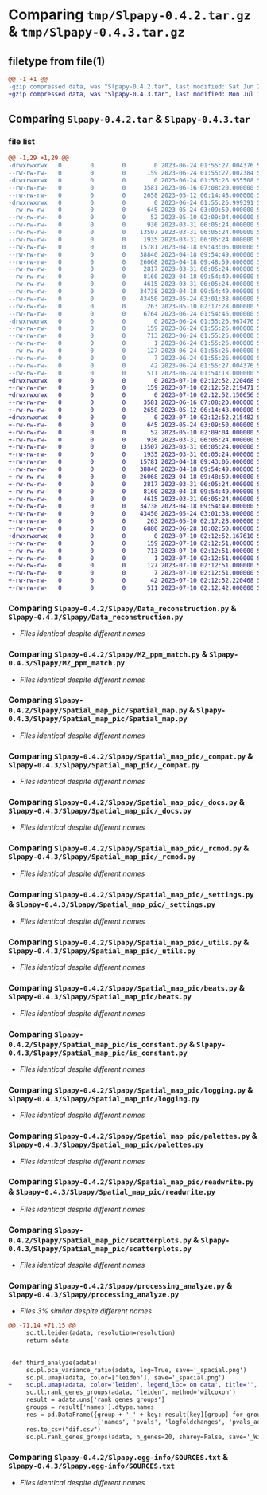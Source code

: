 # Comparing `tmp/Slpapy-0.4.2.tar.gz` & `tmp/Slpapy-0.4.3.tar.gz`

## filetype from file(1)

```diff
@@ -1 +1 @@
-gzip compressed data, was "Slpapy-0.4.2.tar", last modified: Sat Jun 24 01:55:27 2023, max compression
+gzip compressed data, was "Slpapy-0.4.3.tar", last modified: Mon Jul 10 02:12:52 2023, max compression
```

## Comparing `Slpapy-0.4.2.tar` & `Slpapy-0.4.3.tar`

### file list

```diff
@@ -1,29 +1,29 @@
-drwxrwxrwx   0        0        0        0 2023-06-24 01:55:27.004376 Slpapy-0.4.2/
--rw-rw-rw-   0        0        0      159 2023-06-24 01:55:27.002384 Slpapy-0.4.2/PKG-INFO
-drwxrwxrwx   0        0        0        0 2023-06-24 01:55:26.955508 Slpapy-0.4.2/Slpapy/
--rw-rw-rw-   0        0        0     3581 2023-06-16 07:08:20.000000 Slpapy-0.4.2/Slpapy/Data_reconstruction.py
--rw-rw-rw-   0        0        0     2658 2023-05-12 06:14:48.000000 Slpapy-0.4.2/Slpapy/MZ_ppm_match.py
-drwxrwxrwx   0        0        0        0 2023-06-24 01:55:26.999391 Slpapy-0.4.2/Slpapy/Spatial_map_pic/
--rw-rw-rw-   0        0        0      645 2023-05-24 03:09:50.000000 Slpapy-0.4.2/Slpapy/Spatial_map_pic/Spatial_map.py
--rw-rw-rw-   0        0        0       52 2023-05-10 02:09:04.000000 Slpapy-0.4.2/Slpapy/Spatial_map_pic/__init__.py
--rw-rw-rw-   0        0        0      936 2023-03-31 06:05:24.000000 Slpapy-0.4.2/Slpapy/Spatial_map_pic/_compat.py
--rw-rw-rw-   0        0        0    13507 2023-03-31 06:05:24.000000 Slpapy-0.4.2/Slpapy/Spatial_map_pic/_docs.py
--rw-rw-rw-   0        0        0     1935 2023-03-31 06:05:24.000000 Slpapy-0.4.2/Slpapy/Spatial_map_pic/_rcmod.py
--rw-rw-rw-   0        0        0    15781 2023-04-18 09:43:06.000000 Slpapy-0.4.2/Slpapy/Spatial_map_pic/_settings.py
--rw-rw-rw-   0        0        0    38840 2023-04-18 09:54:49.000000 Slpapy-0.4.2/Slpapy/Spatial_map_pic/_utils.py
--rw-rw-rw-   0        0        0    26068 2023-04-18 09:48:59.000000 Slpapy-0.4.2/Slpapy/Spatial_map_pic/beats.py
--rw-rw-rw-   0        0        0     2817 2023-03-31 06:05:24.000000 Slpapy-0.4.2/Slpapy/Spatial_map_pic/is_constant.py
--rw-rw-rw-   0        0        0     8160 2023-04-18 09:54:49.000000 Slpapy-0.4.2/Slpapy/Spatial_map_pic/logging.py
--rw-rw-rw-   0        0        0     4615 2023-03-31 06:05:24.000000 Slpapy-0.4.2/Slpapy/Spatial_map_pic/palettes.py
--rw-rw-rw-   0        0        0    34738 2023-04-18 09:54:49.000000 Slpapy-0.4.2/Slpapy/Spatial_map_pic/readwrite.py
--rw-rw-rw-   0        0        0    43450 2023-05-24 03:01:38.000000 Slpapy-0.4.2/Slpapy/Spatial_map_pic/scatterplots.py
--rw-rw-rw-   0        0        0      263 2023-05-10 02:17:28.000000 Slpapy-0.4.2/Slpapy/__init__.py
--rw-rw-rw-   0        0        0     6764 2023-06-24 01:54:46.000000 Slpapy-0.4.2/Slpapy/processing_analyze.py
-drwxrwxrwx   0        0        0        0 2023-06-24 01:55:26.967476 Slpapy-0.4.2/Slpapy.egg-info/
--rw-rw-rw-   0        0        0      159 2023-06-24 01:55:26.000000 Slpapy-0.4.2/Slpapy.egg-info/PKG-INFO
--rw-rw-rw-   0        0        0      713 2023-06-24 01:55:26.000000 Slpapy-0.4.2/Slpapy.egg-info/SOURCES.txt
--rw-rw-rw-   0        0        0        1 2023-06-24 01:55:26.000000 Slpapy-0.4.2/Slpapy.egg-info/dependency_links.txt
--rw-rw-rw-   0        0        0      127 2023-06-24 01:55:26.000000 Slpapy-0.4.2/Slpapy.egg-info/requires.txt
--rw-rw-rw-   0        0        0        7 2023-06-24 01:55:26.000000 Slpapy-0.4.2/Slpapy.egg-info/top_level.txt
--rw-rw-rw-   0        0        0       42 2023-06-24 01:55:27.004376 Slpapy-0.4.2/setup.cfg
--rw-rw-rw-   0        0        0      511 2023-06-24 01:54:18.000000 Slpapy-0.4.2/setup.py
+drwxrwxrwx   0        0        0        0 2023-07-10 02:12:52.220468 Slpapy-0.4.3/
+-rw-rw-rw-   0        0        0      159 2023-07-10 02:12:52.219471 Slpapy-0.4.3/PKG-INFO
+drwxrwxrwx   0        0        0        0 2023-07-10 02:12:52.150656 Slpapy-0.4.3/Slpapy/
+-rw-rw-rw-   0        0        0     3581 2023-06-16 07:08:20.000000 Slpapy-0.4.3/Slpapy/Data_reconstruction.py
+-rw-rw-rw-   0        0        0     2658 2023-05-12 06:14:48.000000 Slpapy-0.4.3/Slpapy/MZ_ppm_match.py
+drwxrwxrwx   0        0        0        0 2023-07-10 02:12:52.215482 Slpapy-0.4.3/Slpapy/Spatial_map_pic/
+-rw-rw-rw-   0        0        0      645 2023-05-24 03:09:50.000000 Slpapy-0.4.3/Slpapy/Spatial_map_pic/Spatial_map.py
+-rw-rw-rw-   0        0        0       52 2023-05-10 02:09:04.000000 Slpapy-0.4.3/Slpapy/Spatial_map_pic/__init__.py
+-rw-rw-rw-   0        0        0      936 2023-03-31 06:05:24.000000 Slpapy-0.4.3/Slpapy/Spatial_map_pic/_compat.py
+-rw-rw-rw-   0        0        0    13507 2023-03-31 06:05:24.000000 Slpapy-0.4.3/Slpapy/Spatial_map_pic/_docs.py
+-rw-rw-rw-   0        0        0     1935 2023-03-31 06:05:24.000000 Slpapy-0.4.3/Slpapy/Spatial_map_pic/_rcmod.py
+-rw-rw-rw-   0        0        0    15781 2023-04-18 09:43:06.000000 Slpapy-0.4.3/Slpapy/Spatial_map_pic/_settings.py
+-rw-rw-rw-   0        0        0    38840 2023-04-18 09:54:49.000000 Slpapy-0.4.3/Slpapy/Spatial_map_pic/_utils.py
+-rw-rw-rw-   0        0        0    26068 2023-04-18 09:48:59.000000 Slpapy-0.4.3/Slpapy/Spatial_map_pic/beats.py
+-rw-rw-rw-   0        0        0     2817 2023-03-31 06:05:24.000000 Slpapy-0.4.3/Slpapy/Spatial_map_pic/is_constant.py
+-rw-rw-rw-   0        0        0     8160 2023-04-18 09:54:49.000000 Slpapy-0.4.3/Slpapy/Spatial_map_pic/logging.py
+-rw-rw-rw-   0        0        0     4615 2023-03-31 06:05:24.000000 Slpapy-0.4.3/Slpapy/Spatial_map_pic/palettes.py
+-rw-rw-rw-   0        0        0    34738 2023-04-18 09:54:49.000000 Slpapy-0.4.3/Slpapy/Spatial_map_pic/readwrite.py
+-rw-rw-rw-   0        0        0    43450 2023-05-24 03:01:38.000000 Slpapy-0.4.3/Slpapy/Spatial_map_pic/scatterplots.py
+-rw-rw-rw-   0        0        0      263 2023-05-10 02:17:28.000000 Slpapy-0.4.3/Slpapy/__init__.py
+-rw-rw-rw-   0        0        0     6880 2023-06-28 10:02:50.000000 Slpapy-0.4.3/Slpapy/processing_analyze.py
+drwxrwxrwx   0        0        0        0 2023-07-10 02:12:52.167610 Slpapy-0.4.3/Slpapy.egg-info/
+-rw-rw-rw-   0        0        0      159 2023-07-10 02:12:51.000000 Slpapy-0.4.3/Slpapy.egg-info/PKG-INFO
+-rw-rw-rw-   0        0        0      713 2023-07-10 02:12:51.000000 Slpapy-0.4.3/Slpapy.egg-info/SOURCES.txt
+-rw-rw-rw-   0        0        0        1 2023-07-10 02:12:51.000000 Slpapy-0.4.3/Slpapy.egg-info/dependency_links.txt
+-rw-rw-rw-   0        0        0      127 2023-07-10 02:12:51.000000 Slpapy-0.4.3/Slpapy.egg-info/requires.txt
+-rw-rw-rw-   0        0        0        7 2023-07-10 02:12:51.000000 Slpapy-0.4.3/Slpapy.egg-info/top_level.txt
+-rw-rw-rw-   0        0        0       42 2023-07-10 02:12:52.220468 Slpapy-0.4.3/setup.cfg
+-rw-rw-rw-   0        0        0      511 2023-07-10 02:12:42.000000 Slpapy-0.4.3/setup.py
```

### Comparing `Slpapy-0.4.2/Slpapy/Data_reconstruction.py` & `Slpapy-0.4.3/Slpapy/Data_reconstruction.py`

 * *Files identical despite different names*

### Comparing `Slpapy-0.4.2/Slpapy/MZ_ppm_match.py` & `Slpapy-0.4.3/Slpapy/MZ_ppm_match.py`

 * *Files identical despite different names*

### Comparing `Slpapy-0.4.2/Slpapy/Spatial_map_pic/Spatial_map.py` & `Slpapy-0.4.3/Slpapy/Spatial_map_pic/Spatial_map.py`

 * *Files identical despite different names*

### Comparing `Slpapy-0.4.2/Slpapy/Spatial_map_pic/_compat.py` & `Slpapy-0.4.3/Slpapy/Spatial_map_pic/_compat.py`

 * *Files identical despite different names*

### Comparing `Slpapy-0.4.2/Slpapy/Spatial_map_pic/_docs.py` & `Slpapy-0.4.3/Slpapy/Spatial_map_pic/_docs.py`

 * *Files identical despite different names*

### Comparing `Slpapy-0.4.2/Slpapy/Spatial_map_pic/_rcmod.py` & `Slpapy-0.4.3/Slpapy/Spatial_map_pic/_rcmod.py`

 * *Files identical despite different names*

### Comparing `Slpapy-0.4.2/Slpapy/Spatial_map_pic/_settings.py` & `Slpapy-0.4.3/Slpapy/Spatial_map_pic/_settings.py`

 * *Files identical despite different names*

### Comparing `Slpapy-0.4.2/Slpapy/Spatial_map_pic/_utils.py` & `Slpapy-0.4.3/Slpapy/Spatial_map_pic/_utils.py`

 * *Files identical despite different names*

### Comparing `Slpapy-0.4.2/Slpapy/Spatial_map_pic/beats.py` & `Slpapy-0.4.3/Slpapy/Spatial_map_pic/beats.py`

 * *Files identical despite different names*

### Comparing `Slpapy-0.4.2/Slpapy/Spatial_map_pic/is_constant.py` & `Slpapy-0.4.3/Slpapy/Spatial_map_pic/is_constant.py`

 * *Files identical despite different names*

### Comparing `Slpapy-0.4.2/Slpapy/Spatial_map_pic/logging.py` & `Slpapy-0.4.3/Slpapy/Spatial_map_pic/logging.py`

 * *Files identical despite different names*

### Comparing `Slpapy-0.4.2/Slpapy/Spatial_map_pic/palettes.py` & `Slpapy-0.4.3/Slpapy/Spatial_map_pic/palettes.py`

 * *Files identical despite different names*

### Comparing `Slpapy-0.4.2/Slpapy/Spatial_map_pic/readwrite.py` & `Slpapy-0.4.3/Slpapy/Spatial_map_pic/readwrite.py`

 * *Files identical despite different names*

### Comparing `Slpapy-0.4.2/Slpapy/Spatial_map_pic/scatterplots.py` & `Slpapy-0.4.3/Slpapy/Spatial_map_pic/scatterplots.py`

 * *Files identical despite different names*

### Comparing `Slpapy-0.4.2/Slpapy/processing_analyze.py` & `Slpapy-0.4.3/Slpapy/processing_analyze.py`

 * *Files 3% similar despite different names*

```diff
@@ -71,14 +71,15 @@
     sc.tl.leiden(adata, resolution=resolution)
     return adata
 
 
 def third_analyze(adata):
     sc.pl.pca_variance_ratio(adata, log=True, save='_spacial.png')
     sc.pl.umap(adata, color=['leiden'], save='_spacial.png')
+    sc.pl.umap(adata, color='leiden', legend_loc='on data', title='', frameon=False, save='_spacial_on_local.png')
     sc.tl.rank_genes_groups(adata, 'leiden', method='wilcoxon')
     result = adata.uns['rank_genes_groups']
     groups = result['names'].dtype.names
     res = pd.DataFrame({group + '_' + key: result[key][group] for group in groups for key in
                         ['names', 'pvals', 'logfoldchanges', 'pvals_adj', 'scores']})
     res.to_csv("dif.csv")
     sc.pl.rank_genes_groups(adata, n_genes=20, sharey=False, save='_Wilcoxon.png')
```

### Comparing `Slpapy-0.4.2/Slpapy.egg-info/SOURCES.txt` & `Slpapy-0.4.3/Slpapy.egg-info/SOURCES.txt`

 * *Files identical despite different names*

